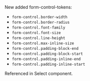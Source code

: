 New added form-control-tokens:

- `form-control.border-width`
- `form-control.border-radius`
- `form-control.font-family`
- `form-control.font-size`
- `form-control.line-height`
- `form-control.max-inline-size`
- `form-control.padding-block-end`
- `form-control.padding-block-start`
- `form-control.padding-inline-end`
- `form-control.padding-inline-start`

Referenced in Select component.
